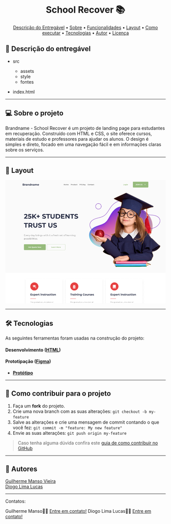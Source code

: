<h1 align="center"> 
	  School Recover 📚
</h1>

<!-- ---------------------------------------------------------------------- -->

<!-- MODELO MENU DE NAVEGAÇÃO -->
<p align="center">
 <a href="#-Descrição-do-entregável">Descrição do Entregável</a> •
 <a href="#-sobre-o-projeto">Sobre</a> •
 <a href="#-funcionalidades">Funcionalidades</a> •
 <a href="#-layout">Layout</a> • 
 <a href="#-como-executar-o-projeto">Como executar</a> • 
 <a href="#-tecnologias">Tecnologias</a> • 
 <a href="#-autor">Autor</a> • 
 <a href="#user-content--licença">Licença</a>
</p>

<!-- ---------------------------------------------------------------------- -->

<!-- MODELO DE DESCRIÇÃO -->
## 📄 Descrição do entregável

<!-- EXEMPLO DE DESCRIÇÃO DE UM PROJETO: -->
- src
  - assets
  - style
  - fontes
    
- index.html 

---

<!-- ---------------------------------------------------------------------- -->

<!-- MODELO DESCRIÇÃO SOBRE O PROJETO: -->
## 💻 Sobre o projeto

<!-- EXPLICA O MOTIVO DO PROJETO -->
Brandname - School Recover é um projeto de landing page para estudantes em recuperação. Construído com HTML e CSS, o site oferece cursos, materiais de estudo e professores para ajudar os alunos. O design é simples e direto, focado em uma navegação fácil e em informações claras sobre os serviços.

---

<!-- ---------------------------------------------------------------------- -->

<!-- EXEMPLO DE LAYOUT: -->
## 🎨 Layout

<!-- AQUI VOCÊ PASSA O CAMINHO DA IMAGEM -->
![Mobile1](https://github.com/FourDev-Senai/school-recover/blob/main/src/assets/images/svg/img-tumbler-readme.png)

---

<!-- ---------------------------------------------------------------------- -->

<!-- MODELO DE TECNOLOGIAS -->
## 🛠 Tecnologias

As seguintes ferramentas foram usadas na construção do projeto:

#### **Desenvolvimento**  ([HTML](https://reactjs.org/)) 


#### **Prototipação** ([Figma](https://www.figma.com/))

- **[Protótipo]([[https://www.figma.com/file/J1zv4Q8hCFhxhuZE5XINxu/Prototipa%C3%A7%C3%A3o-desafio-Digitalk?t=9EYQVYnf9XIZWWZr-1](https://www.figma.com/design/bWnpWMcYLKGDAULz2BDZ2D/QuickFood-Landpage--Community-?node-id=0-1&p=f&t=EPGS4g2QAajCK3BX-0)](https://www.figma.com/design/PP80LYwLEUfKvqZx9OC5K9/School-Recover---html-website-template-for-school?node-id=2415-26437&p=f&t=JWJgHAK93vPO8ljv-0))**

---

<!-- ---------------------------------------------------------------------- -->

<!-- MODELO DE COMO CONTRIBUIR PARA O PROJETO -->
## 💪 Como contribuir para o projeto

1. Faça um **fork** do projeto.
2. Crie uma nova branch com as suas alterações: `git checkout -b my-feature`
3. Salve as alterações e crie uma mensagem de commit contando o que você fez: `git commit -m "feature: My new feature"`
4. Envie as suas alterações: `git push origin my-feature`
> Caso tenha alguma dúvida confira este [guia de como contribuir no GitHub](./CONTRIBUTING.md)

---

<!-- ---------------------------------------------------------------------- -->

<!-- MODELO DE AUTOR-->
## 🦸 Autores

<a href="https://br.linkedin.com/in/guimanso">
Guilherme Manso Vieira</a>
 <br />
 
<a href="(https://www.linkedin.com/in/diogolimadev/)">
Diogo Lima Lucas</a>
 <br />

---

<!-- ---------------------------------------------------------------------- -->
Contatos: 

Guilherme Manso👋🏽 [Entre em contato!](https://br.linkedin.com/in/guimanso)
Diogo Lima Lucas👋🏽 [Entre em contato!](https://www.linkedin.com/in/diogolimadev/)
